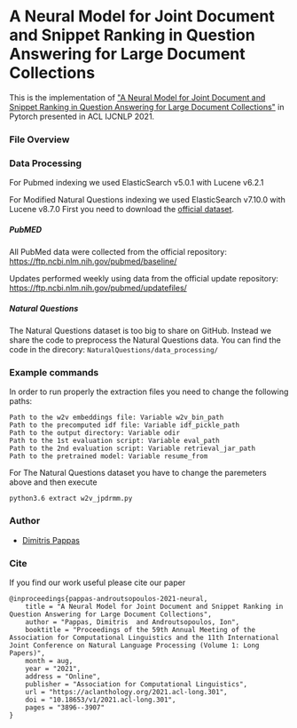 
# A Neural Model for Joint Document and Snippet Ranking in Question Answering for Large Document Collections

This is the implementation of ["A Neural Model for Joint Document and Snippet Ranking in Question Answering for Large Document Collections"](http://google.com) in Pytorch presented in ACL IJCNLP 2021.

### File Overview

### Data Processing

For Pubmed indexing we used ElasticSearch v5.0.1 with Lucene v6.2.1 

For Modified Natural Questions indexing we used ElasticSearch v7.10.0 with Lucene v8.7.0
First you need to download the [official dataset](https://ai.google.com/research/NaturalQuestions/download).
 
##### PubMED 

All PubMed data were collected from the official repository:
https://ftp.ncbi.nlm.nih.gov/pubmed/baseline/ 

Updates performed weekly using data from the official update repository:
https://ftp.ncbi.nlm.nih.gov/pubmed/updatefiles/

##### Natural Questions

The Natural Questions dataset is too big to share on GitHub. 
Instead we share the code to preprocess the Natural Questions data.
You can find the code in the direcory: `NaturalQuestions/data_processing/` 

### Example commands 

In order to run properly the extraction files you need to change the following paths:
```
Path to the w2v embeddings file: Variable w2v_bin_path
Path to the precomputed idf file: Variable idf_pickle_path
Path to the output directory: Variable odir
Path to the 1st evaluation script: Variable eval_path
Path to the 2nd evaluation script: Variable retrieval_jar_path
Path to the pretrained model: Variable resume_from
```

For The Natural Questions dataset you have to change the paremeters above and then execute
```
python3.6 extract w2v_jpdrmm.py
```  

### Author

* [Dimitris Pappas](dpappas@aueb.gr)

### Cite

If you find our work useful please cite our paper

```
@inproceedings{pappas-androutsopoulos-2021-neural,
    title = "A Neural Model for Joint Document and Snippet Ranking in Question Answering for Large Document Collections",
    author = "Pappas, Dimitris  and Androutsopoulos, Ion",
    booktitle = "Proceedings of the 59th Annual Meeting of the Association for Computational Linguistics and the 11th International Joint Conference on Natural Language Processing (Volume 1: Long Papers)",
    month = aug,
    year = "2021",
    address = "Online",
    publisher = "Association for Computational Linguistics",
    url = "https://aclanthology.org/2021.acl-long.301",
    doi = "10.18653/v1/2021.acl-long.301",
    pages = "3896--3907"
}
```


